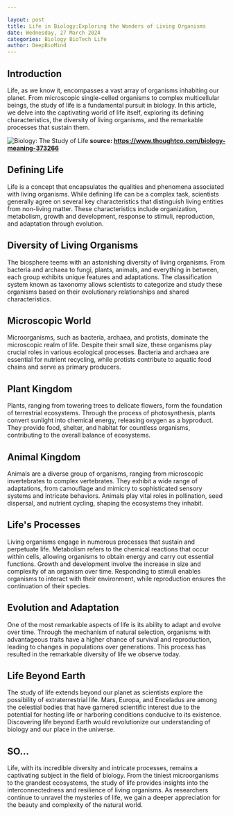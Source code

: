 ```yaml
---

layout: post
title: Life in Biology:Exploring the Wonders of Living Organisms 
date: Wednesday, 27 March 2024
categories: Biology BioTech Life
author: DeepBioMind
---
```



## Introduction
Life, as we know it, encompasses a vast array of organisms inhabiting our planet. From microscopic single-celled organisms to complex multicellular beings, the study of life is a fundamental pursuit in biology. In this article, we delve into the captivating world of life itself, exploring its defining characteristics, the diversity of living organisms, and the remarkable processes that sustain them.

![Biology: The Study of Life](https://www.thoughtco.com/thmb/Lq66vWE-ezmk2D3SrHoCJVSBZZo=/1500x0/filters:no_upscale():max_bytes(150000):strip_icc():format(webp)/moon-jellyfish-lg-57bf22c13df78cc16e1df48f.jpg)
__source: https://www.thoughtco.com/biology-meaning-373266__


## Defining Life
Life is a concept that encapsulates the qualities and phenomena associated with living organisms. While defining life can be a complex task, scientists generally agree on several key characteristics that distinguish living entities from non-living matter. These characteristics include organization, metabolism, growth and development, response to stimuli, reproduction, and adaptation through evolution.

## Diversity of Living Organisms
The biosphere teems with an astonishing diversity of living organisms. From bacteria and archaea to fungi, plants, animals, and everything in between, each group exhibits unique features and adaptations. The classification system known as taxonomy allows scientists to categorize and study these organisms based on their evolutionary relationships and shared characteristics.

## Microscopic World
Microorganisms, such as bacteria, archaea, and protists, dominate the microscopic realm of life. Despite their small size, these organisms play crucial roles in various ecological processes. Bacteria and archaea are essential for nutrient recycling, while protists contribute to aquatic food chains and serve as primary producers.

## Plant Kingdom
Plants, ranging from towering trees to delicate flowers, form the foundation of terrestrial ecosystems. Through the process of photosynthesis, plants convert sunlight into chemical energy, releasing oxygen as a byproduct. They provide food, shelter, and habitat for countless organisms, contributing to the overall balance of ecosystems.

## Animal Kingdom
Animals are a diverse group of organisms, ranging from microscopic invertebrates to complex vertebrates. They exhibit a wide range of adaptations, from camouflage and mimicry to sophisticated sensory systems and intricate behaviors. Animals play vital roles in pollination, seed dispersal, and nutrient cycling, shaping the ecosystems they inhabit.

## Life's Processes
Living organisms engage in numerous processes that sustain and perpetuate life. Metabolism refers to the chemical reactions that occur within cells, allowing organisms to obtain energy and carry out essential functions. Growth and development involve the increase in size and complexity of an organism over time. Responding to stimuli enables organisms to interact with their environment, while reproduction ensures the continuation of their species.

## Evolution and Adaptation
One of the most remarkable aspects of life is its ability to adapt and evolve over time. Through the mechanism of natural selection, organisms with advantageous traits have a higher chance of survival and reproduction, leading to changes in populations over generations. This process has resulted in the remarkable diversity of life we observe today.

## Life Beyond Earth
The study of life extends beyond our planet as scientists explore the possibility of extraterrestrial life. Mars, Europa, and Enceladus are among the celestial bodies that have garnered scientific interest due to the potential for hosting life or harboring conditions conducive to its existence. Discovering life beyond Earth would revolutionize our understanding of biology and our place in the universe.

## SO...
Life, with its incredible diversity and intricate processes, remains a captivating subject in the field of biology. From the tiniest microorganisms to the grandest ecosystems, the study of life provides insights into the interconnectedness and resilience of living organisms. As researchers continue to unravel the mysteries of life, we gain a deeper appreciation for the beauty and complexity of the natural world.
